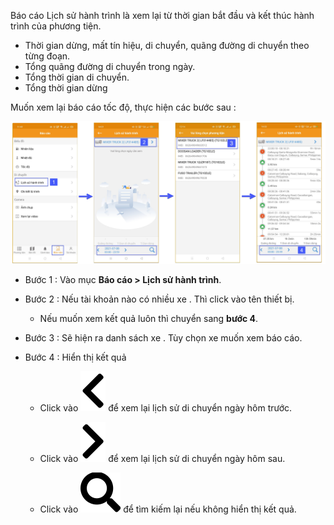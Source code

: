 Báo cáo Lịch sử hành trình  là  xem lại từ thời gian bắt đầu và kết thúc hành trình của phương tiện.
- Thời gian dừng, mất tín hiệu, di chuyển, quãng đường di chuyển theo từng đoạn.
- Tổng quãng đường di chuyển trong ngày.
- Tổng thời gian di chuyển.
- Tổng thời gian dừng

Muốn xem lại báo cáo tốc độ, thực hiện các bước sau :

<span style="display:block;text-align:center">![Interface Web](/docs/assets/images/web-interface/app-gotrack365/report/report-route-history-all.jpg)

- Bước 1 : Vào mục **Báo cáo > Lịch sử hành trình**.

- Bước 2 : Nếu  tài khoản nào có nhiều xe . Thì click vào tên thiết bị. 
  
  - Nếu muốn xem kết quả luôn thì chuyển sang **bước 4**.

- Bước 3 : Sẽ hiện ra danh sách xe . Tùy chọn xe muốn xem báo cáo.

- Bước 4 : Hiển thị kết quả

  - Click vào <span class="icon-left svg-filter-blue1">![Ok](/docs/assets/images/web-interface/icon/SVG/chevron-left.svg) để xem lại lịch sử di chuyển ngày hôm trước.

  - Click vào <span class="icon-left svg-filter-blue1">![Ok](/docs/assets/images/web-interface/icon/SVG/chevron-right.svg) để xem lại lịch sử di chuyển ngày hôm sau.
  
  - Click vào <span class="icon-left svg-filter-blue1">![Ok](/docs/assets/images/web-interface/icon/SVG/search.svg)  để tìm kiếm lại nếu không hiển thị kết quả.
  